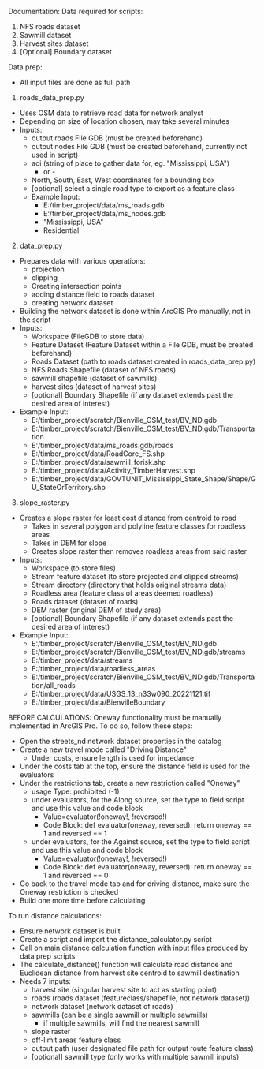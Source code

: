 Documentation:
Data required for scripts:
1. NFS roads dataset
2. Sawmill dataset
3. Harvest sites dataset
3. [Optional] Boundary dataset

Data prep:
- All input files are done as full path
1. roads_data_prep.py
  - Uses OSM data to retrieve road data for network analyst
  - Depending on size of location chosen, may take several minutes
  - Inputs:
      - output roads File GDB (must be created beforehand)
      - output nodes File GDB (must be created beforehand, currently not used in script)
      - aoi (string of place to gather data for, eg. "Mississippi, USA")
        - or -
      - North, South, East, West coordinates for a bounding box
      - [optional] select a single road type to export as a feature class
    - Example Input:
      - E:/timber_project/data/ms_roads.gdb 
      - E:/timber_project/data/ms_nodes.gdb
      - "Mississippi, USA"
      - Residential

2. data_prep.py
  - Prepares data with various operations:
      - projection
      - clipping
      - Creating intersection points
      - adding distance field to roads dataset
      - creating network dataset
  - Building the network dataset is done within ArcGIS Pro manually, not in the script
  - Inputs: 
      - Workspace (FileGDB to store data)
      - Feature Dataset (Feature Dataset within a File GDB, must be created beforehand)
      - Roads Dataset (path to roads dataset created in roads_data_prep.py)
      - NFS Roads Shapefile (dataset of NFS roads)
      - sawmill shapefile (dataset of sawmills)
      - harvest sites (dataset of harvest sites)
      - [optional] Boundary Shapefile (if any dataset extends past the desired area of interest)
  - Example Input:
      - E:/timber_project/scratch/Bienville_OSM_test/BV_ND.gdb
      - E:/timber_project/scratch/Bienville_OSM_test/BV_ND.gdb/Transportation
      - E:/timber_project/data/ms_roads.gdb/roads 
      - E:/timber_project/data/RoadCore_FS.shp
      - E:/timber_project/data/sawmill_forisk.shp
      - E:/timber_project/data/Activity_TimberHarvest.shp
      - E:/timber_project/data/GOVTUNIT_Mississippi_State_Shape/Shape/GU_StateOrTerritory.shp

3. slope_raster.py
  - Creates a slope raster for least cost distance from centroid to road
    - Takes in several polygon and polyline feature classes for roadless areas
    - Takes in DEM for slope
    - Creates slope raster then removes roadless areas from said raster
  - Inputs:
    - Workspace (to store files)
    - Stream feature dataset (to store projected and clipped streams)
    - Stream directory (directory that holds original streams data)
    - Roadless area (feature class of areas deemed roadless)
    - Roads dataset (dataset of roads)
    - DEM raster (original DEM of study area)
    - [optional] Boundary Shapefile (if any dataset extends past the desired area of interest)
  - Example Input:
    - E:/timber_project/scratch/Bienville_OSM_test/BV_ND.gdb
    - E:/timber_project/scratch/Bienville_OSM_test/BV_ND.gdb/streams
    - E:/timber_project/data/streams
    - E:/timber_project/data/roadless_areas
    - E:/timber_project/scratch/Bienville_OSM_test/BV_ND.gdb/Transportation/all_roads
    - E:/timber_project/data/USGS_13_n33w090_20221121.tif
    - E:/timber_project/data/BienvilleBoundary

BEFORE CALCULATIONS:
Oneway functionality must be manually implemented in ArcGIS Pro. To do so, follow these steps:
- Open the streets_nd network dataset properties in the catalog
- Create a new travel mode called "Driving Distance"
  - Under costs, ensure length is used for impedance
- Under the costs tab at the top, ensure the distance field is used for the evaluators
- Under the restrictions tab, create a new restriction called "Oneway"
  - usage Type: prohibited (-1)
  - under evaluators, for the Along source, set the type to field script and use this value and code block
    - Value=evaluator(!oneway!, !reversed!)
    - Code Block:
      def evaluator(oneway, reversed):
        return oneway == 1 and reversed == 1
  - under evaluators, for the Against source, set the type to field script and use this value and code block
    - Value=evaluator(!oneway!, !reversed!)
    - Code Block:
      def evaluator(oneway, reversed):
        return oneway == 1 and reversed == 0
- Go back to the travel mode tab and for driving distance, make sure the Oneway restriction is checked
- Build one more time before calculating

To run distance calculations:
- Ensure network dataset is built
- Create a script and import the distance_calculator.py script
- Call on main distance calculation function with input files produced by data prep scripts
- The calculate_distance() function will calculate road distance and Euclidean distance from harvest site
  centroid to sawmill destination
- Needs 7 inputs:
  - harvest site (singular harvest site to act as starting point)
  - roads (roads dataset (featureclass/shapefile, not network dataset))
  - network dataset (network dataset of roads)
  - sawmills (can be a single sawmill or multiple sawmills)
    - if multiple sawmills, will find the nearest sawmill
  - slope raster
  - off-limit areas feature class
  - output path (user designated file path for output route feature class)
  - [optional] sawmill type (only works with multiple sawmill inputs)